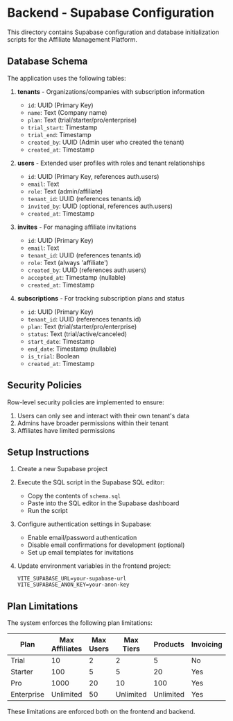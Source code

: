 # Backend - Supabase Configuration

This directory contains Supabase configuration and database initialization scripts for the Affiliate Management Platform.

## Database Schema

The application uses the following tables:

1. **tenants** - Organizations/companies with subscription information
   - `id`: UUID (Primary Key)
   - `name`: Text (Company name)
   - `plan`: Text (trial/starter/pro/enterprise)
   - `trial_start`: Timestamp
   - `trial_end`: Timestamp
   - `created_by`: UUID (Admin user who created the tenant)
   - `created_at`: Timestamp

2. **users** - Extended user profiles with roles and tenant relationships
   - `id`: UUID (Primary Key, references auth.users)
   - `email`: Text
   - `role`: Text (admin/affiliate)
   - `tenant_id`: UUID (references tenants.id)
   - `invited_by`: UUID (optional, references auth.users)
   - `created_at`: Timestamp

3. **invites** - For managing affiliate invitations
   - `id`: UUID (Primary Key)
   - `email`: Text
   - `tenant_id`: UUID (references tenants.id)
   - `role`: Text (always 'affiliate')
   - `created_by`: UUID (references auth.users)
   - `accepted_at`: Timestamp (nullable)
   - `created_at`: Timestamp

4. **subscriptions** - For tracking subscription plans and status
   - `id`: UUID (Primary Key)
   - `tenant_id`: UUID (references tenants.id)
   - `plan`: Text (trial/starter/pro/enterprise)
   - `status`: Text (trial/active/canceled)
   - `start_date`: Timestamp
   - `end_date`: Timestamp (nullable)
   - `is_trial`: Boolean
   - `created_at`: Timestamp

## Security Policies

Row-level security policies are implemented to ensure:

1. Users can only see and interact with their own tenant's data
2. Admins have broader permissions within their tenant
3. Affiliates have limited permissions

## Setup Instructions

1. Create a new Supabase project

2. Execute the SQL script in the Supabase SQL editor:
   - Copy the contents of `schema.sql`
   - Paste into the SQL editor in the Supabase dashboard
   - Run the script

3. Configure authentication settings in Supabase:
   - Enable email/password authentication
   - Disable email confirmations for development (optional)
   - Set up email templates for invitations

4. Update environment variables in the frontend project:
   ```
   VITE_SUPABASE_URL=your-supabase-url
   VITE_SUPABASE_ANON_KEY=your-anon-key
   ```

## Plan Limitations

The system enforces the following plan limitations:

| Plan       | Max Affiliates | Max Users | Max Tiers | Products  | Invoicing |
| ---------- | -------------- | --------- | --------- | --------- | --------- |
| Trial      | 10             | 2         | 2         | 5         | No        |
| Starter    | 100            | 5         | 5         | 20        | Yes       |
| Pro        | 1000           | 20        | 10        | 100       | Yes       |
| Enterprise | Unlimited      | 50        | Unlimited | Unlimited | Yes       |

These limitations are enforced both on the frontend and backend. 